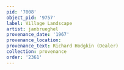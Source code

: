 ```yaml
---
pid: '7008'
object_pid: '9757'
label: Village Landscape
artist: janbrueghel
provenance_date: '1967'
provenance_location:
provenance_text: Richard Hodgkin (Dealer)
collection: provenance
order: '2361'
---
```


